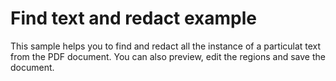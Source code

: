 # Find text and redact example
This sample helps you to find and redact all the instance of a particulat text from the PDF document. You can also preview, edit the regions and save the document.
